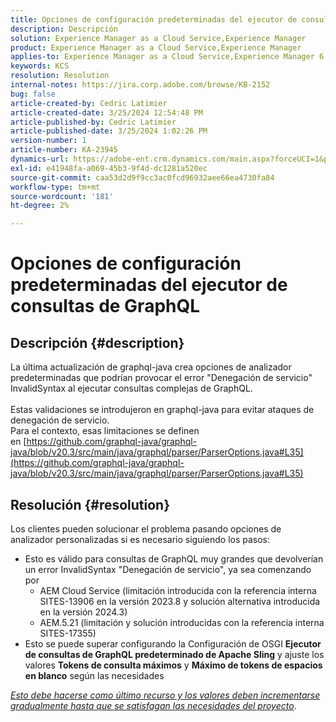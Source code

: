 ```yaml
---
title: Opciones de configuración predeterminadas del ejecutor de consultas de GraphQL
description: Descripción
solution: Experience Manager as a Cloud Service,Experience Manager
product: Experience Manager as a Cloud Service,Experience Manager
applies-to: Experience Manager as a Cloud Service,Experience Manager 6.5
keywords: KCS
resolution: Resolution
internal-notes: https://jira.corp.adobe.com/browse/KB-2152
bug: false
article-created-by: Cedric Latimier
article-created-date: 3/25/2024 12:54:48 PM
article-published-by: Cedric Latimier
article-published-date: 3/25/2024 1:02:26 PM
version-number: 1
article-number: KA-23945
dynamics-url: https://adobe-ent.crm.dynamics.com/main.aspx?forceUCI=1&pagetype=entityrecord&etn=knowledgearticle&id=5b8772d6-a6ea-ee11-a204-6045bd0063aa
exl-id: e41948fa-a069-45b3-9f4d-dc1281a520ec
source-git-commit: caa53d2d9f9cc3ac0fcd96932aee66ea4730fa84
workflow-type: tm+mt
source-wordcount: '181'
ht-degree: 2%

---
```


# Opciones de configuración predeterminadas del ejecutor de consultas de GraphQL

## Descripción {#description}

La última actualización de graphql-java crea opciones de analizador predeterminadas que podrían provocar el error &quot;Denegación de servicio&quot; InvalidSyntax al ejecutar consultas complejas de GraphQL. <br><br>Estas validaciones se introdujeron en graphql-java para evitar ataques de denegación de servicio. 
<br>Para el contexto, esas limitaciones se definen en [https://github.com/graphql-java/graphql-java/blob/v20.3/src/main/java/graphql/parser/ParserOptions.java#L35](https://github.com/graphql-java/graphql-java/blob/v20.3/src/main/java/graphql/parser/ParserOptions.java#L35)

## Resolución {#resolution}


Los clientes pueden solucionar el problema pasando opciones de analizador personalizadas si es necesario siguiendo los pasos:

- Esto es válido para consultas de GraphQL muy grandes que devolverían un error InvalidSyntax &quot;Denegación de servicio&quot;, ya sea comenzando por
   - AEM Cloud Service (limitación introducida con la referencia interna SITES-13906 en la versión 2023.8 y solución alternativa introducida en la versión 2024.3)
   - AEM.5.21 (limitación y solución introducidas con la referencia interna SITES-17355)
- Esto se puede superar configurando la Configuración de OSGI <b>Ejecutor de consultas de GraphQL predeterminado de Apache Sling</b> y ajuste los valores <b>Tokens de consulta máximos</b> y <b>Máximo de tokens de espacios en blanco</b> según las necesidades


*<u>Esto debe hacerse como último recurso y los valores deben incrementarse gradualmente hasta que se satisfagan las necesidades del proyecto</u>*.
